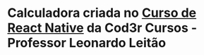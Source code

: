 # Calculadora criada no [Curso de React Native](https://www.udemy.com/course/curso-react-native) da Cod3r Cursos - Professor Leonardo Leitão
